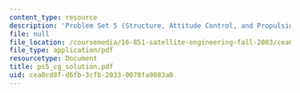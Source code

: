 ```yaml
---
content_type: resource
description: 'Problem Set 5 (Structure, Attitude Control, and Propulsion): Chung'
file: null
file_location: /coursemedia/16-851-satellite-engineering-fall-2003/cea0cd8fd6fb3cfb20330078fa9083a0_ps5_cg_solution.pdf
file_type: application/pdf
resourcetype: Document
title: ps5_cg_solution.pdf
uid: cea0cd8f-d6fb-3cfb-2033-0078fa9083a0
---
```

